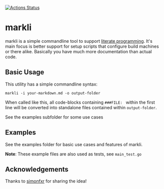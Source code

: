 [![Actions Status](https://github.com/lichtzeichner/markli/workflows/tests/badge.svg)](https://github.com/lichtzeichner/markli/actions)

# markli

markli is a simple commandline tool to support [literate programming](https://en.wikipedia.org/wiki/Literate_programming). It's main focus is better support for setup scripts that configure build machines or there alike. Basically you have much more documentation than actual code.

## Basic Usage

This utility has a simple commandline syntax:

    markli -i your-markdown.md -o output-folder

When called like this, all code-blocks containing `###FILE: ` within the first line will be converted into standalone files contained within `output-folder`.

See the examples subfolder for some use cases

## Examples

See the examples folder for basic use cases and features of markli. 

**Note**: These example files are also used as tests, see `main_test.go`

## Acknowledgements

Thanks to [simonfxr](https://github.com/simonfxr) for sharing the idea!